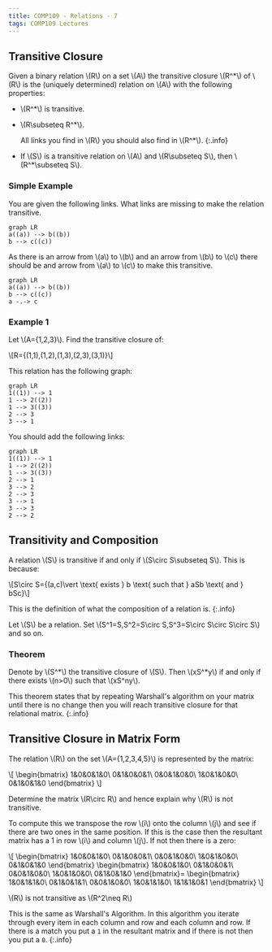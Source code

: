 ```yaml
---
title: COMP109 - Relations - 7
tags: COMP109 Lectures
---
```

## Transitive Closure
Given a binary relation &#92;(R&#92;) on a set &#92;(A&#92;) the transitive closure &#92;(R^*&#92;) of &#92;(R&#92;) is the (uniquely determined) relation on &#92;(A&#92;) with the following properties:

* &#92;(R^*&#92;) is transitive.
* &#92;(R\subseteq R^*&#92;).

	All links you find in &#92;(R&#92;) you should also find in &#92;(R^*&#92;).
	{:.info}
* If &#92;(S&#92;) is a transitive relation on &#92;(A&#92;) and &#92;(R\subseteq S&#92;), then &#92;(R^*\subseteq S&#92;).

### Simple Example
You are given the following links. What links are missing to make the relation transitive.

```mermaid
graph LR
a((a)) --> b((b))
b --> c((c))
```

As there is an arrow from &#92;(a&#92;) to &#92;(b&#92;) and an arrow from &#92;(b&#92;) to &#92;(c&#92;) there should be and arrow from &#92;(a&#92;) to &#92;(c&#92;) to make this transitive.

```mermaid
graph LR
a((a)) --> b((b))
b --> c((c))
a -.-> c
```

### Example 1
Let &#92;(A=\{1,2,3\}&#92;). Find the transitive closure of:

&#92;[R=\{(1,1),(1,2),(1,3),(2,3),(3,1)\}&#92;]

This relation has the following graph:

```mermaid
graph LR
1((1)) --> 1
1 --> 2((2))
1 --> 3((3))
2 --> 3
3 --> 1
```

You should add the following links:

```mermaid
graph LR
1((1)) --> 1
1 --> 2((2))
1 --> 3((3))
2 --> 1
3 --> 2
2 --> 3
3 --> 1
3 --> 3
2 --> 2
```

## Transitivity and Composition
A relation &#92;(S&#92;) is transitive if and only if &#92;(S\circ S\subseteq S&#92;). This is because:

&#92;[S\circ S=\{(a,c)\vert \text{ exists } b \text{ such that } aSb \text{ and } bSc\}&#92;]

This is the definition of what the composition of a relation is.
{:.info}

Let &#92;(S&#92;) be a relation. Set &#92;(S^1=S,S^2=S\circ S,S^3=S\circ S\circ S\circ S&#92;) and so on.

### Theorem
Denote by &#92;(S^*&#92;) the transitive closure of &#92;(S&#92;). Then &#92;(xS^*y&#92;) if and only if there exists &#92;(n>0&#92;) such that &#92;(xS^ny&#92;).

This theorem states that by repeating Warshall's algorithm on your matrix until there is no change then you will reach transitive closure for that relational matrix.
{:.info}

## Transitive Closure in Matrix Form
The relation &#92;(R&#92;) on the set &#92;(A=\{1,2,3,4,5\}&#92;) is represented by the matrix:

&#92;[
\begin{bmatrix}
1&0&0&1&0\\
0&1&0&0&1\\
0&0&1&0&0\\
1&0&1&0&0\\
0&1&0&1&0
\end{bmatrix}
&#92;]

Determine the matrix &#92;(R\circ R&#92;) and hence explain why &#92;(R&#92;) is not transitive.

To compute this we transpose the row &#92;(i&#92;) onto the column &#92;(j&#92;) and see if there are two ones in the same position. If this is the case then the resultant matrix has a 1 in row &#92;(i&#92;) and column &#92;(j&#92;). If not then there is a zero:

&#92;[
\begin{bmatrix}
1&0&0&1&0\\
0&1&0&0&1\\
0&0&1&0&0\\
1&0&1&0&0\\
0&1&0&1&0
\end{bmatrix}
\begin{bmatrix}
1&0&0&1&0\\
0&1&0&0&1\\
0&0&1&0&0\\
1&0&1&0&0\\
0&1&0&1&0
\end{bmatrix}=
\begin{bmatrix}
1&0&1&1&0\\
0&1&0&1&1\\
0&0&1&0&0\\
1&0&1&1&0\\
1&1&1&0&1
\end{bmatrix}
&#92;]

&#92;(R&#92;) is not transitive as &#92;(R^2\neq R&#92;)

This is the same as Warshall's Algorithm. In this algorithm you iterate through every item in each column and row and each column and row. If there is a match you put a `1` in the resultant matrix and if there is not then you put a `0`.
{:.info}
